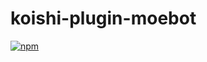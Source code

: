 # koishi-plugin-moebot

[![npm](https://img.shields.io/npm/v/koishi-plugin-moebot?style=flat-square)](https://www.npmjs.com/package/koishi-plugin-moebot)


